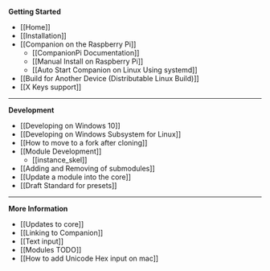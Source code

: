 **Getting Started**
* [[Home]]
* [[Installation]]
* [[Companion on the Raspberry Pi]]
  * [[CompanionPi Documentation]]
  * [[Manual Install on Raspberry Pi]]
  * [[Auto Start Companion on Linux Using systemd]]
* [[Build for Another Device (Distributable Linux Build)]]
* [[X Keys support]]

---

**Development**
* [[Developing on Windows 10]]
* [[Developing on Windows Subsystem for Linux]]
* [[How to move to a fork after cloning]]
* [[Module Development]]
  * [[instance_skel]]
* [[Adding and Removing of submodules]]
* [[Update a module into the core]]
* [[Draft Standard for presets]]

---

**More Information**
* [[Updates to core]]
* [[Linking to Companion]]
* [[Text input]]
* [[Modules TODO]]
* [[How to add Unicode Hex input on mac]]
